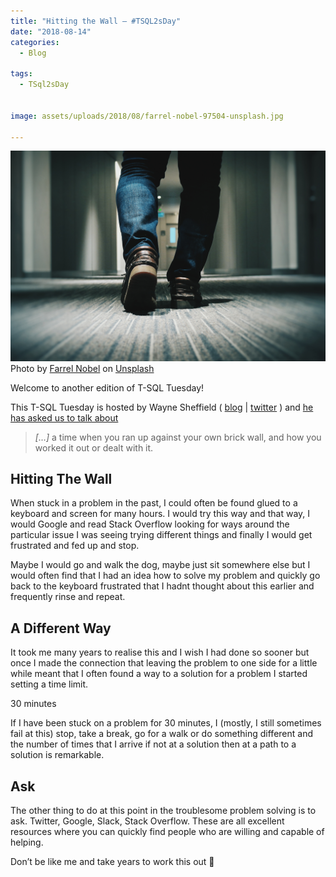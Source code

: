 ```yaml
---
title: "Hitting the Wall – #TSQL2sDay"
date: "2018-08-14" 
categories:
  - Blog

tags:
  - TSql2sDay


image: assets/uploads/2018/08/farrel-nobel-97504-unsplash.jpg

---
```

![farrel-nobel-97504-unsplash](/assets/uploads/2018/08/farrel-nobel-97504-unsplash.jpg)
Photo by [Farrel Nobel](https://unsplash.com/photos/G9neENK1Z5I?utm_source=unsplash&utm_medium=referral&utm_content=creditCopyText) on [Unsplash](https://unsplash.com/search/photos/walk-around-wall?utm_source=unsplash&utm_medium=referral&utm_content=creditCopyText)

Welcome to another edition of T-SQL Tuesday!

This T-SQL Tuesday is hosted by Wayne Sheffield ( [blog](https://blog.waynesheffield.com/wayne/) | [twitter](https://twitter.com/DBAWayne) ) and [he has asked us to talk about](https://blog.waynesheffield.com/wayne/archive/2018/08/t-sql-tuesday-105-invitation-brick-wall/)

> _\[…\]_ a time when you ran up against your own brick wall, and how you worked it out or dealt with it.

Hitting The Wall
----------------

When stuck in a problem in the past, I could often be found glued to a keyboard and screen for many hours. I would try this way and that way, I would Google and read Stack Overflow looking for ways around the particular issue I was seeing trying different things and finally I would get frustrated and fed up and stop.

Maybe I would go and walk the dog, maybe just sit somewhere else but I would often find that I had an idea how to solve my problem and quickly go back to the keyboard frustrated that I hadnt thought about this earlier and frequently rinse and repeat.

A Different Way
---------------

It took me many years to realise this and I wish I had done so sooner but once I made the connection that leaving the problem to one side for a little while meant that I often found a way to a solution for a problem I started setting a time limit.

30 minutes

If I have been stuck on a problem for 30 minutes, I (mostly, I still sometimes fail at this) stop, take a break, go for a walk or do something different and the number of times that I arrive if not at a solution then at a path to a solution is remarkable.

Ask
---

The other thing to do at this point in the troublesome problem solving is to ask. Twitter, Google, Slack, Stack Overflow. These are all excellent resources where you can quickly find people who are willing and capable of helping.

Don’t be like me and take years to work this out 🙂

